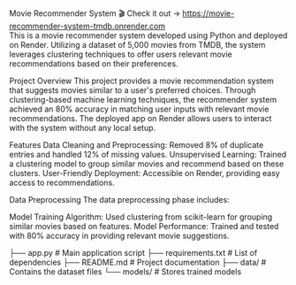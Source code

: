 Movie Recommender System 🎬
Check it out -> https://movie-recommender-system-tmdb.onrender.com  
This is a movie recommender system developed using Python and deployed on Render. Utilizing a dataset of 5,000 movies from TMDB, the system leverages clustering techniques to offer users relevant movie recommendations based on their preferences.

Project Overview
This project provides a movie recommendation system that suggests movies similar to a user's preferred choices. Through clustering-based machine learning techniques, the recommender system achieved an 80% accuracy in matching user inputs with relevant movie recommendations. The deployed app on Render allows users to interact with the system without any local setup.


Features
Data Cleaning and Preprocessing: Removed 8% of duplicate entries and handled 12% of missing values.
Unsupervised Learning: Trained a clustering model to group similar movies and recommend based on these clusters.
User-Friendly Deployment: Accessible on Render, providing easy access to recommendations.

Data Preprocessing
The data preprocessing phase includes:

Model Training
Algorithm: Used clustering from scikit-learn for grouping similar movies based on features.
Model Performance: Trained and tested with 80% accuracy in providing relevant movie suggestions.

├── app.py                  # Main application script
├── requirements.txt        # List of dependencies
├── README.md               # Project documentation
├── data/                   # Contains the dataset files
└── models/                 # Stores trained models
